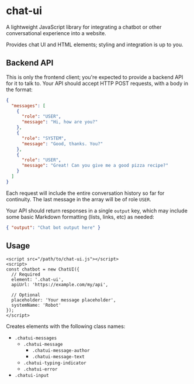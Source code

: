 # chat-ui

A lightweight JavaScript library for integrating a chatbot or other
conversational experience into a website.

Provides chat UI and HTML elements; styling and integration is up to you.

## Backend API

This is only the frontend client; you're expected to provide a backend API for
it to talk to. Your API should accept HTTP POST requests, with a body in the
format:

```json
{
  "messages": [
    {
      "role": "USER",
      "message": "Hi, how are you?"
    },
    {
      "role": "SYSTEM",
      "message": "Good, thanks. You?"
    },
    {
      "role": "USER",
      "message": "Great! Can you give me a good pizza recipe?"
    }
  ]
}
```

Each request will include the entire conversation history so far for continuity.
The last message in the array will be of role `USER`.

Your API should return responses in a single `output` key, which may include some
basic Markdown formatting (lists, links, etc) as needed:

```json
{ "output": "Chat bot output here" }
```

## Usage

```
<script src="/path/to/chat-ui.js"></script>
<script>
const chatbot = new ChatUI({
  // Required
  element: '.chat-ui',
  apiUrl: 'https://example.com/my/api',

  // Optional
  placeholder: 'Your message placeholder',
  systemName: 'Robot'
});
</script>
```

Creates elements with the following class names:

- `.chatui-messages`
  - `.chatui-message`
    - `.chatui-message-author`
    - `.chatui-message-text`
  - `.chatui-typing-indicator`
  - `.chatui-error`
- `.chatui-input`
